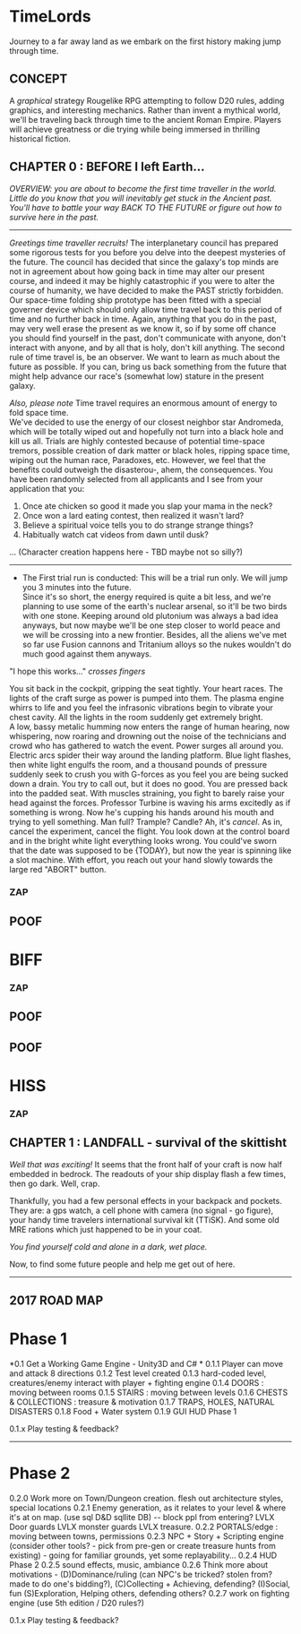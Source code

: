 # TimeLords
Journey to a far away land as we embark on the first history making jump through time.

## CONCEPT
A *graphical* strategy Rougelike RPG attempting to follow D20 rules, adding graphics, and interesting mechanics.
Rather than invent a mythical world, we'll be traveling back through time to the ancient Roman Empire.
Players will achieve greatness or die trying while being immersed in thrilling historical fiction.


## CHAPTER 0 : BEFORE I left Earth...
*OVERVIEW: you are about to become the first time traveller in the world.
 Little do you know that you will inevitably get stuck in the Ancient past.
You'll have to battle your way *BACK TO THE FUTURE* or figure out how to survive here in the past.*

---

*Greetings time traveller recruits!*
The interplanetary council has prepared some rigorous tests for you before you delve into the deepest mysteries of the future.
The council has decided that since the galaxy's top minds are not in agreement about how going back in time may alter our present course,
and indeed it may be highly catastrophic if you were to alter the course of humanity,
we have decided to make the PAST strictly forbidden.  
Our space-time folding ship prototype has been fitted with a special governer device which should only allow time travel 
back to this period of time and no further back in time.
Again, anything that you do in the past, may very well erase the present as we know it, 
so if by some off chance you should find yourself in the past, 
don't communicate with anyone, don't interact with anyone, and by all that is holy, don't kill anything.
The second rule of time travel is, be an observer.  We want to learn as much about the future as possible.
If you can, bring us back something from the future that might help advance our race's (somewhat low) stature in the present galaxy.

*Also, please note*
Time travel requires an enormous amount of energy to fold space time.  
We've decided to use the energy of our closest neighbor star Andromeda, 
which will be totally wiped out and hopefully not turn into a black hole and kill us all.
Trials are highly contested because of potential time-space tremors, possible creation of dark matter or black holes, 
ripping space time, wiping out the human race, Paradoxes, etc.
However, we feel that the benefits could outweigh the disasterou-, ahem, the consequences.
You have been randomly selected from all applicants and I see from your application that you:
1. Once ate chicken so good it made you slap your mama in the neck?
2. Once won a lard eating contest, then realized it wasn't lard?
3. Believe a spiritual voice tells you to do strange strange things?
4. Habitually watch cat videos from dawn until dusk?

... (Character creation happens here - TBD maybe not so silly?)

---

* The First trial run is conducted:
This will be a trial run only.  We will jump you 3 minutes into the future.  
Since it's so short, the energy required is quite a bit less, 
and we're planning to use some of the earth's nuclear arsenal, 
so it'll be two birds with one stone.
Keeping around old plutonium was always a bad idea anyways, 
but now maybe we'll be one step closer to world peace and we will be crossing into a new frontier.
Besides, all the aliens we've met so far use Fusion cannons and Tritanium alloys 
so the nukes wouldn't do much good against them anyways.


"I hope this works..."
*crosses fingers*

You sit back in the cockpit, gripping the seat tightly. Your heart races.
The lights of the craft surge as power is pumped into them.
The plasma engine whirrs to life and you feel the infrasonic vibrations begin to vibrate your chest cavity.
All the lights in the room suddenly get extremely bright.  
A low, bassy metalic humming now enters the range of human hearing, now whispering, now roaring and
drowning out the noise of the technicians and crowd who has gathered to watch the event.
Power surges all around you.  Electric arcs spider their way around the landing platform.
Blue light flashes, then white light engulfs the room, and a thousand pounds of pressure 
suddenly seek to crush you with G-forces as you feel you are being sucked down a drain.
You try to call out, but it does no good.  You are pressed back into the padded seat.
With muscles straining, you fight to barely raise your head against the forces.
Professor Turbine is waving his arms excitedly as if something is wrong.
Now he's cupping his hands around his mouth and trying to yell something.
Man full?  Trample?  Candle?
Ah, it's *cancel*.  As in, cancel the experiment, cancel the flight.
You look down at the control board and in the bright white light everything looks wrong.
You could've sworn that the date was supposed to be {TODAY}, 
but now the year is spinning like a slot machine.
With effort, you reach out your hand slowly towards the large red "ABORT" button. 

### ZAP ###
## POOF ##
# BIFF #
### ZAP ###
## POOF ##
## POOF ##
# HISS #

### ZAP ###


## CHAPTER 1 : LANDFALL - survival of the skittisht
*Well that was exciting!*
It seems that the front half of your craft is now half embedded in bedrock.
The readouts of your ship display flash a few times, then go dark.
Well, crap.

Thankfully, you had a few personal effects in your backpack and pockets.  
They are: a gps watch, a cell phone with camera (no signal - go figure), your handy time travelers international survival kit (TTiSK).
And some old MRE rations which just happened to be in your coat.

*You find yourself cold and alone in a dark, wet place.*

Now, to find some future people and help me get out of here.

------------------------------

## 2017 ROAD MAP
# Phase 1
*0.1 Get a Working Game Engine - Unity3D and C# *
0.1.1 Player can move and attack 8 directions
0.1.2 Test level created 
0.1.3 hard-coded level, creatures/enemy interact with player + fighting engine
0.1.4 DOORS : moving between rooms
0.1.5 STAIRS : moving between levels
0.1.6 CHESTS & COLLECTIONS : treasure & motivation
0.1.7 TRAPS, HOLES, NATURAL DISASTERS
0.1.8 Food + Water system
0.1.9 GUI HUD Phase 1

0.1.x Play testing & feedback?

------------------------------

# Phase 2
0.2.0 Work more on Town/Dungeon creation. flesh out architecture styles, special locations
0.2.1 Enemy generation, as it relates to your level & where it's at on map. 
(use sql D&D sqllite DB) -- block ppl from entering? LVLX Door guards LVLX monster guards LVLX treasure.
0.2.2 PORTALS/edge : moving between towns, permissions
0.2.3 NPC + Story + Scripting engine (consider other tools? - 
pick from pre-gen or create treasure hunts from existing) - going for familiar grounds, yet some replayability...
0.2.4 HUD Phase 2
0.2.5 sound effects, music, ambiance
0.2.6 Think more about motivations - 
	(D)Dominance/ruling (can NPC's be tricked? stolen from? made to do one's bidding?), 
	(C)Collecting + Achieving, defending?
	(I)Social, fun
	(S)Exploration, Helping others, defending others?
0.2.7 work on fighting engine (use 5th edition / D20 rules?)

0.1.x Play testing & feedback?


